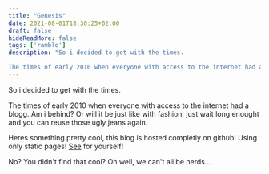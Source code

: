 ```yaml
---
title: "Genesis"
date: 2021-08-01T18:30:25+02:00
draft: false
hideReadMore: false
tags: ['ramble']
description: "So i decided to get with the times.

The times of early 2010 when everyone with access to the internet had a blogg. Am i behind? Or will it be just like with fashion, just wait long enought and you can reuse those ugly jeans again.."
---
```

So i decided to get with the times.

The times of early 2010 when everyone with access to the internet had a blogg. Am i behind? Or will it be just like with fashion, just wait long enought and you can reuse those ugly jeans again.

Heres something pretty cool, this blog is hosted completly on github! Using only static pages! [See](https://github.com/Wrexthor/swedjemark) for yourself!

No? You didn't find that cool? Oh well, we can't all be nerds...
